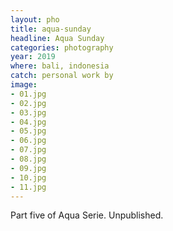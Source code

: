 ```yaml
---
layout: pho
title: aqua-sunday
headline: Aqua Sunday
categories: photography
year: 2019
where: bali, indonesia
catch: personal work by
image:
- 01.jpg
- 02.jpg
- 03.jpg
- 04.jpg
- 05.jpg
- 06.jpg
- 07.jpg
- 08.jpg
- 09.jpg
- 10.jpg
- 11.jpg
---
```


Part five of Aqua Serie. Unpublished.
